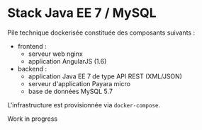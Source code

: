 # Stack Java EE 7 / MySQL

Pile technique dockerisée constituée des composants suivants :

- frontend :
  - serveur web nginx
  - application AngularJS (1.6)
- backend :
  - application Java EE 7 de type API REST (XML/JSON)
  - serveur d'application Payara micro
  - base de données MySQL 5.7

L'infrastructure est provisionnée via `docker-compose`.

Work in progress

